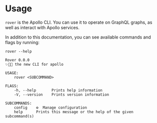 # Usage

`rover` is the Apollo CLI. You can use it to operate on GraphQL graphs, as
well as interact with Apollo services.

In addition to this documentation, you can see available commands and flags
by running:

```
rover --help
```

```
Rover 0.0.0
✨🤖🐶 the new CLI for apollo

USAGE:
    rover <SUBCOMMAND>

FLAGS:
    -h, --help       Prints help information
    -V, --version    Prints version information

SUBCOMMANDS:
    config    ⚙️  Manage configuration
    help      Prints this message or the help of the given subcommand(s)
```
